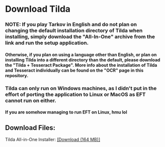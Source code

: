 # Download Tilda
### NOTE: If you play Tarkov in English and do not plan on changing the default installation directory of Tilda when installing, simply download the "All-In-One" archive from the link and run the setup application. 
#### Otherwise, if you plan on using a language other than English, or plan on installing Tilda into a different directory than the default, please download the "Tilda + Tesseract Package". More info about the installation of Tilda and Tesseract individually can be found on the "OCR" page in this repository. 

### Tilda can only run on Windows machines, as I didn't put in the effort of porting the application to Linux or MacOS as EFT cannot run on either.
#### If you are somehow managing to run EFT on Linux, hmu lol


## Download Files:

Tilda All-in-One Installer: [[Download (164 MB)]](https://doc-0k-6c-docs.googleusercontent.com/docs/securesc/5r28vm3llvbmdsc007ch1gr3smukf7d1/lks57b907fuq9mvr1g4lnfn3fbppco2u/1659260625000/07834183978761126848/07834183978761126848/1miqhpC3Otw390jQOLf1beV2aV8MYmY1q?e=download&ax=AI9vYm5Q_IY3FabiseFfz1MSFpqHkP-P_t3lwU11IIuI4gIVGWE-KJ-h_K7Un55OD55iQS2lxt_JF8UirYgVUoQfkKuhw41PRa8zLntgeswgEjgK6agjmFS9Wb15WBD4WSDcQmeBl2u1A4pk5dwcpiqDyvJ5yf921HohVAisjWS0wEimBddEFcAKebf-m9_fZBhhEjYH7wqQBZ8sITWro9JwjrageL98sitrwbX57pmIBGIZAIGPDXtqGIkKtZUzSPbGm6okPSe6AmsVAtr34xmeYQS0bWgHM5e9b3fd_Myy2hnW5wF_O2wzopg9Qebt7SJvjLa3EDq-EQAmuKVQT3cvXnDfM1SSPQ9r7uER6C9QrWz4WbQuwlATKJREfSUQkBuM_Xe1_0V58jelZcVOB7OCEgnXvHjJ4aa8qvpeeYM8TtYrRTH3R8cqvLkHX70h2XGamqOp48cNFtA3MtxBA_T_JKCeQ95XUog-V01GlDUOEQ8xFFDMIK-Wu4Q1q1C4mzEBC6WeoLaQIRdfkyJex7gApJQfAF0kMH0vU804JRD6zoudV2aLFcDN9MUmuxellL2VSrFmofLlFOYNaRVy_VEhp2Uah3BXJk-F1Wwi-bo5KnYbD_k7D2pCxEfCe2JVGzvZa_Z_AvgQzefva_hlRvgYPVtiuiTTdIAqMzS0fTzU4HA6M6goW51D3ITIzqH0L7c713Nx83VCEm-i55_DLIE86E9duY2ek1MsWYOO_tzCrEOwx_2VCugyeuvDOERODmusplJUdOSksALkAZoghx62LMvJM3Q&uuid=38d435f1-7138-4d84-99b1-a33b2eb7f890&authuser=0&nonce=2lbfim47limp4&user=07834183978761126848&hash=tue3odmi07b1g1ifjh5sd19ujj1aa75t)
